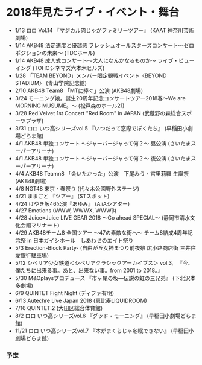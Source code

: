 # 2018年見たライブ・イベント・舞台
- 1/13 ロロ Vol.14 『マジカル肉じゃがファミリーツアー』 (KAAT 神奈川芸術劇場)
- 1/14 AKB48 法定速度と優越感 フレッシュオールスターズコンサート〜ゼロポジションの未来〜 (TDCホール)
- 1/14 AKB48 成人式コンサート～大人になんかなるものか～ ライブ・ビューイング (TOHOシネマズ六本木ヒルズ)
- 1/28 「TEAM BEYOND」メンバー限定観戦イベント〈BEYOND STADIUM〉 (青山学院記念館)
- 2/10 AKB48 Team8 「MTに捧ぐ」公演 (AKB48劇場)
- 3/24 モーニング娘。誕生20周年記念コンサートツアー2018春～We are MORNING MUSUME。～ (松戸森のホール21)
- 3/28 Red Velvet 1st Concert "Red Room" in JAPAN (武蔵野の森総合スポーツプラザ)
- 3/31 ロロ いつ高シリーズvol.5 『いつだって窓際でぼくたち』 (早稲田小劇場どらま館)
- 4/1 AKB48 単独コンサート ～ジャーバージャって何？～ 昼公演 (さいたまスーパーアリーナ)
- 4/1 AKB48 単独コンサート ～ジャーバージャって何？～ 夜公演 (さいたまスーパーアリーナ)
- 4/4 AKB48 Teamn8 「会いたかった」公演　下尾みう・宮里莉羅 生誕祭 (AKB48劇場)
- 4/8 NGT48 東京・春祭り (代々木公園野外ステージ)
- 4/21 ままごと 『ツアー』 (STスポット)
- 4/24 けやき坂46公演『あゆみ』 (AiiAシアター)
- 4/27 Emotions (WWW, WWWX, WWWβ)
- 4/28 Juice=Juice LIVE GEAR 2018 ～Go ahead SPECIAL～ (静岡市清水文化会館マリナート)
- 4/29 AKB48チーム8 全国ツアー ～47の素敵な街へ～ チーム8結成4周年記念祭 in 日本ガイシホール　しあわせのエイト祭り
- 5/3 Erection-Block Party- (自由が丘女神まつり前夜祭 広小路商店街 三井住友銀行駐車場)
- 5/12 シベリア少女鉄道＜シベリアクラシックアーカイブス＞ vol.3, 　『今、僕たちに出来る事。あと、出来ない事。from 2001 to 2018。』
- 5/30 M&Oplaysプロデュース 『市ヶ尾の坂―伝説の虹の三兄弟』 (下北沢本多劇場)
- 6/9 QUINTET Fight Night (ディファ有明)
- 6/13 Autechre Live Japan 2018 (恵比寿LIQUIDROOM)
- 7/16 QUINTET.2 (大田区総合体育館)
- 8/2 ロロ いつ高シリーズvol.6 『グッド・モーニング』 (早稲田小劇場どらま館)
- 11/21 ロロ いつ高シリーズvol.7 『本がまくらじゃ冬眠できない』 (早稲田小劇場どらま館)

### 予定

